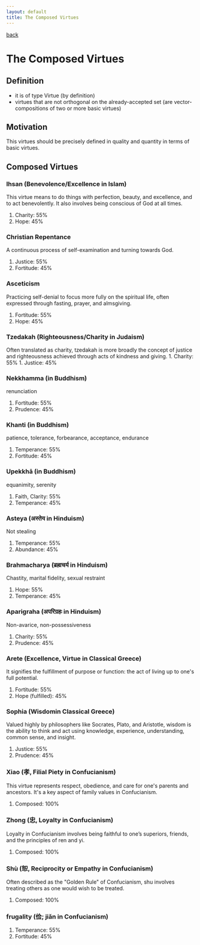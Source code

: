 ```yaml
---
layout: default
title: The Composed Virtues
---
```

[back](./)

# The Composed Virtues

## Definition


- it is of type Virtue (by definition)
- virtues that are not orthogonal on the already-accepted set (are vector-compositions of two or more basic virtues)


## Motivation

This virtues should be precisely defined in quality and quantity in terms of basic virtues.


## Composed Virtues

### Ihsan (Benevolence/Excellence in Islam)
This virtue means to do things with perfection, beauty, and excellence, and to act benevolently. It also involves being conscious of God at all times.
  1. Charity: 55%
  1. Hope: 45%

### Christian Repentance
A continuous process of self-examination and turning towards God.
1. Justice: 55%
1. Fortitude: 45%

### Asceticism
Practicing self-denial to focus more fully on the spiritual life, often expressed through fasting, prayer, and almsgiving.
1. Fortitude: 55%
1. Hope: 45%

### Tzedakah (Righteousness/Charity in Judaism)
Often translated as charity, tzedakah is more broadly the concept of justice and righteousness achieved through acts of kindness and giving.
    1. Charity: 55%
    1. Justice: 45%

### Nekkhamma (in Buddhism)
renunciation
1. Fortitude: 55%
1. Prudence: 45%

### Khanti (in Buddhism)
patience, tolerance, forbearance, acceptance, endurance
1. Temperance: 55%
1. Fortitude: 45%

### Upekkhā (in Buddhism)
equanimity, serenity
1. Faith, Clarity: 55%
1. Temperance: 45%

### Asteya (अस्तेय in Hinduism)
Not stealing
1. Temperance: 55%
1. Abundance: 45%

### Brahmacharya (ब्रह्मचर्य in Hinduism)
Chastity, marital fidelity, sexual restraint
1. Hope: 55%
1. Temperance: 45%

### Aparigraha (अपरिग्रहः in Hinduism)
Non-avarice, non-possessiveness
1. Charity: 55%
1. Prudence: 45%


### Arete (Excellence, Virtue in Classical Greece)
It signifies the fulfillment of purpose or function: the act of living up to one's full potential.
1. Fortitude: 55%
1. Hope (fulfilled): 45%

### Sophia (Wisdomin Classical Greece)
Valued highly by philosophers like Socrates, Plato, and Aristotle, wisdom is the ability to think and act using knowledge, experience, understanding, common sense, and insight.
1. Justice: 55%
2. Prudence: 45%

### Xiao (孝, Filial Piety in Confucianism)
This virtue represents respect, obedience, and care for one's parents and ancestors. It's a key aspect of family values in Confucianism.
1. Composed: 100%

### Zhong (忠, Loyalty in Confucianism)
Loyalty in Confucianism involves being faithful to one’s superiors, friends, and the principles of ren and yi.
1. Composed: 100%

### Shù (恕, Reciprocity or Empathy in Confucianism)
Often described as the "Golden Rule" of Confucianism, shu involves treating others as one would wish to be treated.
1. Composed: 100%

### frugality (俭; jiǎn in Confucianism)
1. Temperance: 55%
1. Fortitude: 45%